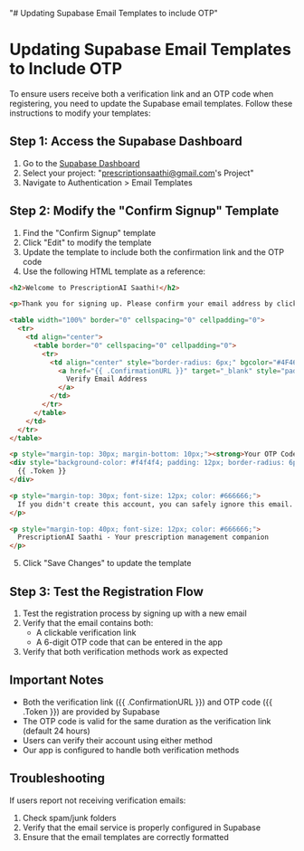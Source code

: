 "# Updating Supabase Email Templates to include OTP" 

# Updating Supabase Email Templates to Include OTP

To ensure users receive both a verification link and an OTP code when registering, you need to update the Supabase email templates. Follow these instructions to modify your templates:

## Step 1: Access the Supabase Dashboard

1. Go to the [Supabase Dashboard](https://supabase.com/dashboard)
2. Select your project: "prescriptionsaathi@gmail.com's Project"
3. Navigate to Authentication > Email Templates

## Step 2: Modify the "Confirm Signup" Template

1. Find the "Confirm Signup" template
2. Click "Edit" to modify the template
3. Update the template to include both the confirmation link and the OTP code
4. Use the following HTML template as a reference:

```html
<h2>Welcome to PrescriptionAI Saathi!</h2>

<p>Thank you for signing up. Please confirm your email address by clicking the button below or entering the OTP code in the app:</p>

<table width="100%" border="0" cellspacing="0" cellpadding="0">
  <tr>
    <td align="center">
      <table border="0" cellspacing="0" cellpadding="0">
        <tr>
          <td align="center" style="border-radius: 6px;" bgcolor="#4F46E5">
            <a href="{{ .ConfirmationURL }}" target="_blank" style="padding: 16px 24px; border-radius: 6px; color: white; text-decoration: none; display: inline-block; font-weight: bold;">
              Verify Email Address
            </a>
          </td>
        </tr>
      </table>
    </td>
  </tr>
</table>

<p style="margin-top: 30px; margin-bottom: 10px;"><strong>Your OTP Code:</strong></p>
<div style="background-color: #f4f4f4; padding: 12px; border-radius: 6px; font-size: 24px; letter-spacing: 3px; text-align: center; font-family: monospace; font-weight: bold;">
  {{ .Token }}
</div>

<p style="margin-top: 30px; font-size: 12px; color: #666666;">
  If you didn't create this account, you can safely ignore this email.
</p>

<p style="margin-top: 40px; font-size: 12px; color: #666666;">
  PrescriptionAI Saathi - Your prescription management companion
</p>
```

5. Click "Save Changes" to update the template

## Step 3: Test the Registration Flow

1. Test the registration process by signing up with a new email
2. Verify that the email contains both:
   - A clickable verification link
   - A 6-digit OTP code that can be entered in the app
3. Verify that both verification methods work as expected

## Important Notes

- Both the verification link ({{ .ConfirmationURL }}) and OTP code ({{ .Token }}) are provided by Supabase
- The OTP code is valid for the same duration as the verification link (default 24 hours)
- Users can verify their account using either method
- Our app is configured to handle both verification methods

## Troubleshooting

If users report not receiving verification emails:
1. Check spam/junk folders
2. Verify that the email service is properly configured in Supabase
3. Ensure that the email templates are correctly formatted 
